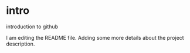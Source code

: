 # intro
introduction to github

I am editing the README file. Adding some more details about the project description.

